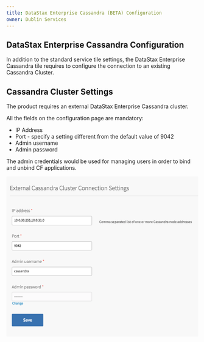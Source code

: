 ```yaml
---
title: DataStax Enterprise Cassandra (BETA) Configuration
owner: Dublin Services
---
```


## DataStax Enterprise Cassandra Configuration

In addition to the standard service tile settings, the DataStax Enterprise Cassandra tile
requires to configure the connection to an existing Cassandra Cluster. 

## Cassandra Cluster Settings

The product requires an external DataStax Enterprise Cassandra cluster.

All the fields on the configuration page are mandatory:

* IP Address
* Port - specify a setting different from the default value of 9042
* Admin username
* Admin password

The admin credentials would be used for managing users in order to bind and unbind CF applications. 

![Image of OpsManager Cassandra Cluster Configuration](cluster-settings.png)

